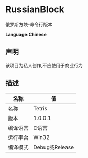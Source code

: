 # RussianBlock
俄罗斯方块-命令行版本

__Language:Chinese__
## 声明
该项目为私人创作,不应使用于商业行为

## 描述
|名称|值|
|-|-|
|名称|Tetris|
|版本|1.0.0.1|
|编译语言|C语言|
|运行平台|Win32|
|编译模式|Debug或Release|
